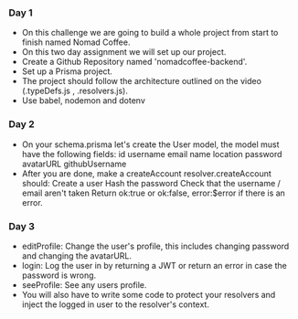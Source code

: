 ### Day 1

- On this challenge we are going to build a whole project from start to finish
  named Nomad Coffee.
- On this two day assignment we will set up our project.
- Create a Github Repository named 'nomadcoffee-backend'.
- Set up a Prisma project.
- The project should follow the architecture outlined on the video (.typeDefs.js
  , .resolvers.js).
- Use babel, nodemon and dotenv

### Day 2

- On your schema.prisma let's create the User model, the model must have the
  following fields: id username email name location password avatarURL
  githubUsername
- After you are done, make a createAccount resolver.createAccount should: Create
  a user Hash the password Check that the username / email aren't taken Return
  ok:true or ok:false, error:$error if there is an error.

### Day 3

- editProfile: Change the user's profile, this includes changing password and
  changing the avatarURL.
- login: Log the user in by returning a JWT or return an error in case the
  password is wrong.
- seeProfile: See any users profile.
- You will also have to write some code to protect your resolvers and inject the
  logged in user to the resolver's context.
